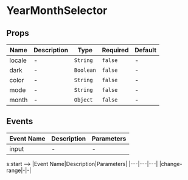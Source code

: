 # YearMonthSelector

## Props

<!-- @vuese:YearMonthSelector:props:start -->

| Name   | Description | Type      | Required | Default |
| ------ | ----------- | --------- | -------- | ------- |
| locale | -           | `String`  | `false`  | -       |
| dark   | -           | `Boolean` | `false`  | -       |
| color  | -           | `String`  | `false`  | -       |
| mode   | -           | `String`  | `false`  | -       |
| month  | -           | `Object`  | `false`  | -       |

<!-- @vuese:YearMonthSelector:props:end -->

## Events

<!-- @vuese:YearMonthSelector:events:start -->

| Event Name | Description | Parameters |
| ---------- | ----------- | ---------- |
| input      | -           | -          |

<!-- @vuese:YearMonthSelector:events:end -->

s:start -->
|Event Name|Description|Parameters|
|---|---|---|
|change-range|-|-|

<!-- @vuese:RangeShortcuts:events:end -->
